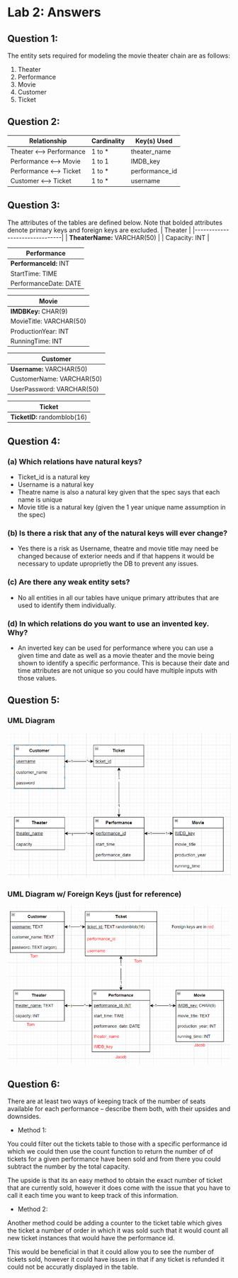 # Lab 2: Answers

## Question 1:
The entity sets required for modeling the movie theater chain are as follows:
1. Theater
2. Performance
3. Movie
4. Customer
5. Ticket

## Question 2:
| **Relationship**         | **Cardinality** | **Key(s) Used** |
|--------------------------|-----------------|-----------------|
| Theater <--> Performance |      1 to *     |   theater_name  |
| Performance <--> Movie   |      1 to 1     |     IMDB_key    |
| Performance <--> Ticket  |      1 to *     |  performance_id |
| Customer <--> Ticket     |      1 to *     |     username    |

## Question 3:
The attributes of the tables are defined below.
Note that bolded attributes denote primary keys and foreign keys are excluded.
| Theater                       |
|-------------------------------|
| **TheaterName:**  VARCHAR(50) |
| Capacity:     INT             |

| Performance |
|--------------------------------|
| **PerformanceId:** INT         |
| StartTime:         TIME        |
| PerformanceDate:   DATE        |

| Movie |
|--------------------------------|
| **IMDBKey:**        CHAR(9)    |
| MovieTitle:     VARCHAR(50)    |
| ProductionYear: INT            |
| RunningTime:    INT            |

| Customer                  |
|---------------------------|
| **Username:** VARCHAR(50) |
| CustomerName: VARCHAR(50) |
| UserPassword: VARCHAR(50) |

| Ticket                        |
|-------------------------------|
| **TicketID:** randomblob(16)  |

## Question 4:
### (a) Which relations have natural keys?
* Ticket_id is a natural key
* Username is a natural key
* Theatre name is also a natural key given that the spec says that each name is unique
* Movie title is a natural key (given the 1 year unique name assumption in the spec)

### (b) Is there a risk that any of the natural keys will ever change?
* Yes there is a risk as Username, theatre and movie title may need be changed because of exterior needs and if that happens it would be necessary to update uproprietly the DB to prevent any issues.

### (c) Are there any weak entity sets?
* No all entities in all our tables have unique primary attributes that are used to identify them individually.

### (d) In which relations do you want to use an invented key. Why?
* An inverted key can be used for performance where you can use a given time and date as well as a movie theater and the movie being shown to identify a specific performance. This is because their date and time attributes are not unique so you could have multiple inputs with those values.

## Question 5:
### UML Diagram
![uml_diagram](Lab2_ER_Model.PNG)
### UML Diagram w/ Foreign Keys (just for reference)
![uml_diagram_w_foreign_keys](Lab2_ER_Model_w_Foreign_Keys.PNG)

## Question 6: 
There are at least two ways of keeping track of the number of seats available for each performance – describe them both, with their upsides and downsides.

* Method 1: 

You could filter out the tickets table to those with a specific performance id which we could then use the count function to return the number of of tickets for a given performance have been sold and from there you could subtract the number by the total capacity.

The upside is that its an easy method to obtain the exact number of ticket that are currently sold, however it does come with the issue that you have to call it each time you want to keep track of this information.

* Method 2:

Another method could be adding a counter to the ticket table which gives the ticket a number of order in which it was sold such that it would count all new ticket instances that would have the performance id. 

This would be beneficial in that it could allow you to see the number of tickets sold, however it could have issues in that if any ticket is refunded it could not be accuratly displayed in the table.